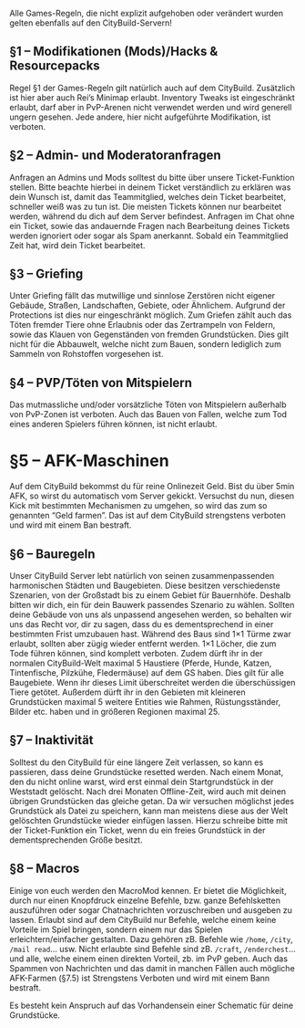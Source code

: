 Alle Games-Regeln, die nicht explizit aufgehoben oder verändert wurden gelten ebenfalls auf den CityBuild-Servern!

## §1 – Modifikationen (Mods)/Hacks & Resourcepacks
Regel §1 der Games-Regeln gilt natürlich auch auf dem CityBuild. Zusätzlich ist hier aber auch Rei’s Minimap erlaubt.
Inventory Tweaks ist eingeschränkt erlaubt, darf aber in PvP-Arenen nicht verwendet werden und wird generell ungern gesehen. Jede andere, hier nicht aufgeführte Modifikation, ist verboten.

## §2 – Admin- und Moderatoranfragen
Anfragen an Admins und Mods solltest du bitte über unsere Ticket-Funktion stellen. Bitte beachte hierbei in deinem Ticket verständlich zu erklären was dein Wunsch ist,
damit das Teammitglied, welches dein Ticket bearbeitet, schneller weiß was zu tun ist. Die meisten Tickets können nur bearbeitet werden, während du dich auf dem Server befindest. 
Anfragen im Chat ohne ein Ticket, sowie das andauernde Fragen nach Bearbeitung deines Tickets werden ignoriert oder sogar als Spam anerkannt. Sobald ein Teammitglied Zeit hat, 
wird dein Ticket bearbeitet.

## §3 – Griefing
Unter Griefing fällt das mutwillige und sinnlose Zerstören nicht eigener Gebäude, Straßen, Landschaften, Gebiete, oder Ähnlichem. 
Aufgrund der Protections ist dies nur eingeschränkt möglich. Zum Griefen zählt auch das Töten fremder Tiere ohne Erlaubnis oder das Zertrampeln von Feldern, sowie das Klauen von Gegenständen 
von fremden Grundstücken. Dies gilt nicht für die Abbauwelt, welche nicht zum Bauen, sondern lediglich zum Sammeln von Rohstoffen vorgesehen ist.

## §4 – PVP/Töten von Mitspielern
Das mutmassliche und/oder vorsätzliche Töten von Mitspielern außerhalb von PvP-Zonen ist verboten. Auch das Bauen von Fallen, welche zum Tod eines anderen Spielers führen können, ist nicht erlaubt.

# §5 – AFK-Maschinen
Auf dem CityBuild bekommst du für reine Onlinezeit Geld. Bist du über 5min AFK, so wirst du automatisch vom Server gekickt. Versuchst du nun, diesen Kick mit bestimmten Mechanismen zu umgehen,
so wird das zum so genannten “Geld farmen”. Das ist auf dem CityBuild strengstens verboten und wird mit einem Ban bestraft.

## §6 – Bauregeln
Unser CityBuild Server lebt natürlich von seinen zusammenpassenden harmonischen Städten und Baugebieten. Diese besitzen verschiedenste Szenarien, von der Großstadt bis zu einem Gebiet für Bauernhöfe.
Deshalb bitten wir dich, ein für dein Bauwerk passendes Szenario zu wählen. Sollten deine Gebäude von uns als unpassend angesehen werden, so behalten wir uns das Recht vor, dir zu sagen, 
dass du es dementsprechend in einer bestimmten Frist umzubauen hast. Während des Baus sind 1×1 Türme zwar erlaubt, sollten aber zügig wieder entfernt werden. 1×1 Löcher, die zum Tode führen können,
sind komplett verboten. Zudem dürft ihr in der normalen CityBuild-Welt maximal 5 Haustiere (Pferde, Hunde, Katzen, Tintenfische, Pilzkühe, Fledermäuse) auf dem GS haben. Dies gilt für alle Baugebiete.
Wenn ihr dieses Limit überschreitet werden die überschüssigen Tiere getötet. Außerdem dürft ihr in den Gebieten mit kleineren Grundstücken maximal 5 weitere Entities wie Rahmen, Rüstungsständer, 
Bilder etc. haben und in größeren Regionen maximal 25.

## §7 – Inaktivität
Solltest du den CityBuild für eine längere Zeit verlassen, so kann es passieren, dass deine Grundstücke resetted werden. Nach einem Monat, den du nicht online warst, 
wird erst einmal dein Startgrundstück in der Weststadt gelöscht. Nach drei Monaten Offline-Zeit, wird auch mit deinen übrigen Grundstücken das gleiche getan. Da wir versuchen möglichst jedes Grundstück 
als Datei zu speichern, kann man meistens diese aus der Welt gelöschten Grundstücke wieder einfügen lassen. Hierzu schreibe bitte mit der Ticket-Funktion ein Ticket, 
wenn du ein freies Grundstück in der dementsprechenden Größe besitzt.

## §8 – Macros
Einige von euch werden den MacroMod kennen. Er bietet die Möglichkeit, durch nur einen Knopfdruck einzelne Befehle, bzw. ganze Befehlsketten auszuführen oder sogar Chatnachrichten vorzuschreiben und ausgeben zu lassen.
Erlaubt sind auf dem CityBuild nur Befehle, welche einem keine Vorteile im Spiel bringen, sondern einem nur das Spielen erleichtern/einfacher gestalten. Dazu gehören zB. Befehle wie `/home`, `/city`, `/mail read`… usw. 
Nicht erlaubte sind Befehle sind zB. `/craft`, `/enderchest`… und alle, welche einem einen direkten Vorteil, zb. im PvP geben. Auch das Spammen von Nachrichten und das damit in manchen Fällen auch mögliche AFK-Farmen 
(§7.5) ist Strengstens Verboten und wird mit einem Bann bestraft.

Es besteht kein Anspruch auf das Vorhandensein einer Schematic für deine Grundstücke.